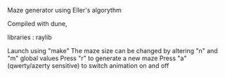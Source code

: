 Maze generator using Eller's algorythm


Compiled with dune,

libraries : raylib


Launch using "make"
The maze size can be changed by altering "n" and "m" global values
Press "r" to generate a new maze
Press "a" (qwerty/azerty sensitive) to switch animation on and off
